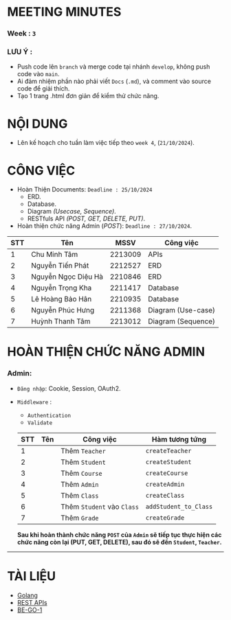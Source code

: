 # MEETING MINUTES   

### Week : `3`

### LƯU Ý :

- Push code lên `branch` và merge code tại nhánh `develop`, không push code vào `main`.
- Ai đảm nhiệm phần nào phải viết `Docs` (`.md`), và comment vào source code để giải thích.
- Tạo 1 trang .html đơn giản để kiểm thử chức năng.

# NỘI DUNG

- Lên kế hoạch cho tuần làm việc tiếp theo `week 4`, (`21/10/2024`).

# CÔNG VIỆC

- Hoàn Thiện Documents: `Deadline : 25/10/2024`
  - ERD.
  - Database.
  - Diagram _(Usecase, Sequence)_.
  - RESTfuls API _(POST, GET, DELETE, PUT)_.
- Hoàn thiện chức năng Admin (_POST_): `Deadline : 27/10/2024`.

| STT | Tên                 | MSSV    | Công việc          |
| --- | ------------------- | ------- | ------------------ |
| 1   | Chu Minh Tâm        | 2213009 | APIs               |
| 2   | Nguyễn Tiến Phát    | 2212527 | ERD                |
| 3   | Nguyễn Ngọc Diệu Hà | 2210846 | ERD                |
| 4   | Nguyễn Trọng Kha    | 2211417 | Database           |
| 5   | Lê Hoàng Bảo Hân    | 2210935 | Database           |
| 6   | Nguyễn Phúc Hưng    | 2211368 | Diagram (Use-case) |
| 7   | Huỳnh Thanh Tâm     | 2213012 | Diagram (Sequence) |

# HOÀN THIỆN CHỨC NĂNG ADMIN

### Admin:

- `Đăng nhập`: Cookie, Session, OAuth2.
- `Middleware` :
  - `Authentication`
  - `Validate`

  | STT | Tên | Công việc                  | Hàm tương tứng        |
  | --- | --- | -------------------------- | --------------------- |
  | 1   |     | Thêm `Teacher`             | `createTeacher`       |
  | 2   |     | Thêm `Student`             | `createStudent`       |
  | 3   |     | Thêm `Course`              | `createCourse`        |
  | 4   |     | Thêm `Admin`               | `createAdmin`         |
  | 5   |     | Thêm `Class`               | `createClass`         |
  | 6   |     | Thêm `Student` vào `Class` | `addStudent_to_Class` |
  | 7   |     | Thêm `Grade`               | `createGrade`         |

  **Sau khi hoàn thành chức năng `POST` của `Admin` sẽ tiếp tục thực hiện các chức năng còn lại (PUT, GET, DELETE), sau đó sẽ đến `Student`, `Teacher`.**

---

# TÀI LIỆU

- [Golang](https://go.dev/)
- [REST APIs](https://viblo.asia/p/restful-api-la-gi-1Je5EDJ4lnL)
- [BE-GO-1](https://github.com/dath-241/grade-portal-be-go-1/tree/main)
